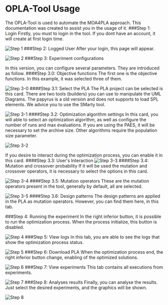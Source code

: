 # OPLA-Tool Usage
The OPLA-Tool is used to automate the MOA4PLA approach. This documentation was created to assist you in the usage of it.
###Step 1: Login
Firstly, you must to login in the tool. If you dont have an account, it will create at first login time.
 
![Step 1](https://raw.githubusercontent.com/SBSE-UEM/OPLA-Tool/willian/docs/usage/step-1.png)
###Step 2: Logged User
After your login, this page will appear. 

![Step 2](https://raw.githubusercontent.com/SBSE-UEM/OPLA-Tool/willian/docs/usage/step-2.png)
###Step 3: Experiment configurations

In this version, you can configure several parameters. They are introduced as follow.
####Step 3.0: Objective functions
The first one is the objective functions. In this example, it was selected three of them. 

![Step 3-0](https://raw.githubusercontent.com/SBSE-UEM/OPLA-Tool/willian/docs/usage/step-3-0.png)
####Step 3.1: Select the PLA
The PLA project can be selected is this card. There are two tools (builders) you can use to manipulate the UML Diagrams.
The papyrus is a old version and does not supports to load SPL elements. We advice you to use the SMarty tool.

![Step 3-1](https://raw.githubusercontent.com/SBSE-UEM/OPLA-Tool/willian/docs/usage/step-3-1.png)
####Step 3.2: Optimization algorithm settings
In this card, you will able to select an optimization algorithm, as well as configure the number of runs and
max evaluations. If you are using the PAES, it will be necessary to set the archive size. Other algorithms require
the population size parameter.

![Step 3-2](https://raw.githubusercontent.com/SBSE-UEM/OPLA-Tool/willian/docs/usage/step-3-2.png)

If you desire to interact during the optimization process, you can enable it in this card.
####Step 3.3: User's Interaction
![Step 3-3](https://raw.githubusercontent.com/SBSE-UEM/OPLA-Tool/willian/docs/usage/step-3-3.png)
####Step 3.4: Mutation and crossover probability
If it will be used the mutation and crossover operators, it is necessary to select the options in this card.

![Step 3-4](https://raw.githubusercontent.com/SBSE-UEM/OPLA-Tool/willian/docs/usage/step-3-4.png)
####Step 3.5: Mutation operators
These are the mutation operators present in the tool, generally by default, all are selected. 

![Step 3-5](https://raw.githubusercontent.com/SBSE-UEM/OPLA-Tool/willian/docs/usage/step-3-5.png)
####Step 3.6: Design patterns
The design patterns are applied in the PLA as mutation operators. However, you can find them here, in this tab.

###Step 4: Running the experiment
In the right inferior button, it is possible to run the optimization process. When the process initialize,
this button is disabled.

![Step 4](https://raw.githubusercontent.com/SBSE-UEM/OPLA-Tool/willian/docs/usage/step-4.png)
###Step 5: View logs
In this tab, you are able to see the logs that show the optimization process status.

![Step 5](https://raw.githubusercontent.com/SBSE-UEM/OPLA-Tool/willian/docs/usage/step-5.png)
###Step 6: Download PLA
When the optimization process end, the right inferior button change, enabling of the optimized solutions.

![Step 6](https://raw.githubusercontent.com/SBSE-UEM/OPLA-Tool/willian/docs/usage/step-6.png)
###Step 7: View experiments
This tab contains all executions from experiments.

![Step 7](https://raw.githubusercontent.com/SBSE-UEM/OPLA-Tool/willian/docs/usage/step-7.png)
###Step 8: Analyses results
Finally, you can analyse the results. Just select the desired experiments, and the graphics will be shown.

![Step 8](https://raw.githubusercontent.com/SBSE-UEM/OPLA-Tool/willian/docs/usage/step-8.png)

